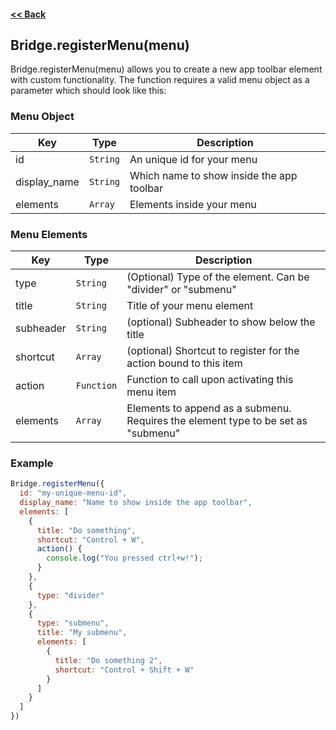 #### [<< Back](https://github.com/solvedDev/bridge./blob/master/plugins/getting-started.md)
## Bridge.registerMenu(menu)
Bridge.registerMenu(menu) allows you to create a new app toolbar element with custom functionality.
The function requires a valid menu object as a parameter which should look like this:

### Menu Object
| Key | Type | Description
| --- | --- | ---
| id | ```String``` | An unique id for your menu
| display_name | ```String``` | Which name to show inside the app toolbar
| elements | ```Array``` | Elements inside your menu

### Menu Elements
| Key | Type | Description
| --- | --- | ---
| type | ```String``` | (Optional) Type of the element. Can be "divider" or "submenu"
| title | ```String``` | Title of your menu element
| subheader | ```String``` | (optional) Subheader to show below the title
| shortcut | ```Array``` | (optional) Shortcut to register for the action bound to this item
| action | ```Function``` | Function to call upon activating this menu item
| elements | ```Array``` | Elements to append as a submenu. Requires the element type to be set as "submenu"


### Example
```javascript
Bridge.registerMenu({
  id: "my-unique-menu-id",
  display_name: "Name to show inside the app toolbar",
  elements: [
    {
      title: "Do something",
      shortcut: "Control + W",
      action() {
        console.log("You pressed ctrl+w!");
      }
    },
    {
      type: "divider"
    },
    {
      type: "submenu",
      title: "My submenu",
      elements: [
        {
          title: "Do something 2",
          shortcut: "Control + Shift + W"
        }
      ]
    }
  ]
})
```
